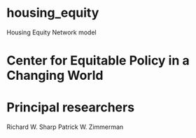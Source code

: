 # housing_equity
Housing Equity Network model

# Center for Equitable Policy in a Changing World

# Principal researchers
Richard W. Sharp
Patrick W. Zimmerman
